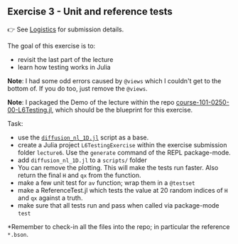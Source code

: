 <!--This file was generated, do not modify it.-->
## Exercise 3 - **Unit and reference tests**

👉 See [Logistics](/logistics/#submission) for submission details.

The goal of this exercise is to:
- revisit the last part of the lecture
- learn how testing works in Julia

**Note**: I had some odd errors caused by `@views` which I couldn't get to the bottom of.  If you do too, just remove the `@views`.

**Note**: I packaged the Demo of the lecture within the repo [course-101-0250-00-L6Testing.jl](https://github.com/mauro3/course-101-0250-00-L6Testing.jl), which should be the
blueprint for this exercise.

Task:
- use the [`diffusion_nl_1D.jl`](https://github.com/eth-vaw-glaciology/course-101-0250-00/blob/main/scripts/diffusion_nl_1D.jl) script as a base.
- create a Julia project `L6TestingExercise` within the exercise submission folder `lecture6`.  Use the `generate` command of the REPL package-mode.
- add `diffusion_nl_1D.jl` to a `scripts/` folder
- You can remove the plotting.  This will make the tests run faster.  Also return the final `H` and `qx` from the function.
- make a few unit test for `av` function; wrap them in a `@testset`
- make a ReferenceTest.jl which tests the value at 20 random indices of `H` and `qx` against a truth.
- make sure that all tests run and pass when called via package-mode `test`

*Remember to check-in all the files into the repo; in particular the reference `*.bson`.

